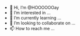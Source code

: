 - 👋 Hi, I’m @HOOOOOOay
- 👀 I’m interested in ...
- 🌱 I’m currently learning ...
- 💞️ I’m looking to collaborate on ...
- 📫 How to reach me ...

<!---
HOOOOOOay/HOOOOOOay is a ✨ special ✨ repository because its `README.md` (this file) appears on your GitHub profile.
You can click the Preview link to take a look at your changes.
--->
